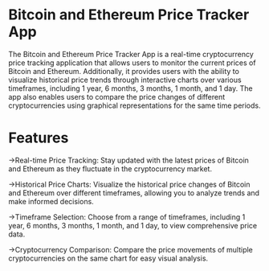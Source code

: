 # Bitcoin and Ethereum Price Tracker App

The Bitcoin and Ethereum Price Tracker App is a real-time cryptocurrency price tracking application that allows users to monitor the current prices of Bitcoin and Ethereum. Additionally, it provides users with the ability to visualize historical price trends through interactive charts over various timeframes, including 1 year, 6 months, 3 months, 1 month, and 1 day. The app also enables users to compare the price changes of different cryptocurrencies using graphical representations for the same time periods.

# Features

->Real-time Price Tracking: Stay updated with the latest prices of Bitcoin and Ethereum as they fluctuate in the cryptocurrency market.

->Historical Price Charts: Visualize the historical price changes of Bitcoin and Ethereum over different timeframes, allowing you to analyze trends and make informed decisions.

->Timeframe Selection: Choose from a range of timeframes, including 1 year, 6 months, 3 months, 1 month, and 1 day, to view comprehensive price data.

->Cryptocurrency Comparison: Compare the price movements of multiple cryptocurrencies on the same chart for easy visual analysis.
